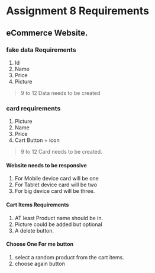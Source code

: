 # Assignment 8 Requirements
## eCommerce Website.

### fake data Requirements
1. Id
2. Name
3. Price
4. Picture
>9 to 12 Data needs to be created
### card requirements
1. Picture
2. Name
3. Price
4. Cart Button + icon
>9 to 12 Card needs to be created.

#### Website needs to be responsive
1. For Mobile device card will be one
2. For Tablet device card will be two 
3. For big device card will be three.

#### Cart Items Requirements
1. AT least Product name should be in.
2. Picture could be added but optional
3. A delete button.

#### Choose One For me button
1. select a random product from the cart items.
2. choose again button





